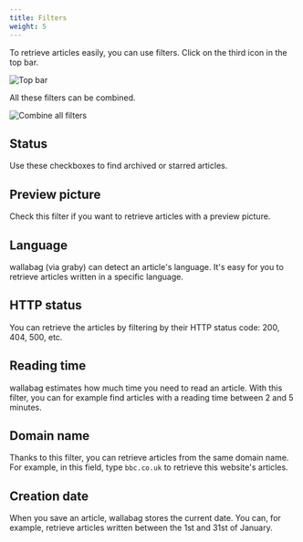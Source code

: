 ```yaml
---
title: Filters
weight: 5
---
```


To retrieve articles easily, you can use filters. Click on the third
icon in the top bar.

![Top bar](../../img/user/topbar.png)

All these filters can be combined.

![Combine all filters](../../img/user/filters.png)

## Status

Use these checkboxes to find archived or starred articles.

## Preview picture

Check this filter if you want to retrieve articles with a preview
picture.

## Language

wallabag (via graby) can detect an article's language. It's easy for you to
retrieve articles written in a specific language.

## HTTP status

You can retrieve the articles by filtering by their HTTP status code:
200, 404, 500, etc.

## Reading time

wallabag estimates how much time you need to read an article. With this
filter, you can for example find articles with a reading time
between 2 and 5 minutes.

## Domain name

Thanks to this filter, you can retrieve articles from the same
domain name. For example, in this field, type `bbc.co.uk` to retrieve this website's articles.

## Creation date

When you save an article, wallabag stores the current date. You can, for example, retrieve articles written between the 1st and 31st of January.
